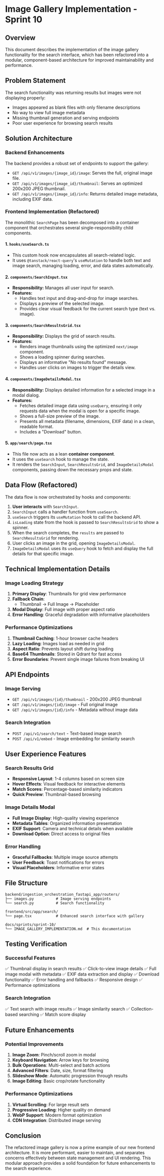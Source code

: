 # Image Gallery Implementation - Sprint 10

## Overview
This document describes the implementation of the image gallery functionality for the search interface, which has been refactored into a modular, component-based architecture for improved maintainability and performance.

## Problem Statement
The search functionality was returning results but images were not displaying properly:
- Images appeared as blank files with only filename descriptions
- No way to view full image metadata
- Missing thumbnail generation and serving endpoints
- Poor user experience for browsing search results

## Solution Architecture

### Backend Enhancements
The backend provides a robust set of endpoints to support the gallery:
-   `GET /api/v1/images/{image_id}/image`: Serves the full, original image file.
-   `GET /api/v1/images/{image_id}/thumbnail`: Serves an optimized 200x200 JPEG thumbnail.
-   `GET /api/v1/images/{image_id}/info`: Returns detailed image metadata, including EXIF data.

### Frontend Implementation (Refactored)

The monolithic `SearchPage` has been decomposed into a container component that orchestrates several single-responsibility child components.

#### 1. `hooks/useSearch.ts`
-   This custom hook now encapsulates all search-related logic.
-   It uses `@tanstack/react-query`'s `useMutation` to handle both text and image search, managing loading, error, and data states automatically.

#### 2. `components/SearchInput.tsx`
-   **Responsibility:** Manages all user input for search.
-   **Features:**
    -   Handles text input and drag-and-drop for image searches.
    -   Displays a preview of the selected image.
    -   Provides clear visual feedback for the current search type (text vs. image).

#### 3. `components/SearchResultsGrid.tsx`
-   **Responsibility:** Displays the grid of search results.
-   **Features:**
    -   Renders image thumbnails using the optimized `next/image` component.
    -   Shows a loading spinner during searches.
    -   Displays an informative "No results found" message.
    -   Handles user clicks on images to trigger the details view.

#### 4. `components/ImageDetailsModal.tsx`
-   **Responsibility:** Displays detailed information for a selected image in a modal dialog.
-   **Features:**
    -   Fetches detailed image data using `useQuery`, ensuring it only requests data when the modal is open for a specific image.
    -   Shows a full-size preview of the image.
    -   Presents all metadata (filename, dimensions, EXIF data) in a clean, readable format.
    -   Includes a "Download" button.

#### 5. `app/search/page.tsx`
-   This file now acts as a lean **container component**.
-   It uses the `useSearch` hook to manage the state.
-   It renders the `SearchInput`, `SearchResultsGrid`, and `ImageDetailsModal` components, passing down the necessary props and state.

## Data Flow (Refactored)

The data flow is now orchestrated by hooks and components:
1.  **User interacts** with `SearchInput`.
2.  `SearchInput` calls a handler function from `useSearch`.
3.  `useSearch` triggers its `useMutation` hook to call the backend API.
4.  `isLoading` state from the hook is passed to `SearchResultsGrid` to show a spinner.
5.  When the search completes, the `results` are passed to `SearchResultsGrid` for rendering.
6.  User clicks an image in the grid, opening `ImageDetailsModal`.
7.  `ImageDetailsModal` uses its `useQuery` hook to fetch and display the full details for that specific image.

## Technical Implementation Details

### Image Loading Strategy

1. **Primary Display**: Thumbnails for grid view performance
2. **Fallback Chain**: 
   - Thumbnail → Full Image → Placeholder
3. **Modal Display**: Full image with proper aspect ratio
4. **Error Handling**: Graceful degradation with informative placeholders

### Performance Optimizations

1. **Thumbnail Caching**: 1-hour browser cache headers
2. **Lazy Loading**: Images load as needed in grid
3. **Aspect Ratio**: Prevents layout shift during loading
4. **Base64 Thumbnails**: Stored in Qdrant for fast access
5. **Error Boundaries**: Prevent single image failures from breaking UI

## API Endpoints

### Image Serving
- `GET /api/v1/images/{id}/thumbnail` - 200x200 JPEG thumbnail
- `GET /api/v1/images/{id}/image` - Full original image
- `GET /api/v1/images/{id}/info` - Metadata without image data

### Search Integration
- `POST /api/v1/search/text` - Text-based image search
- `POST /api/v1/embed` - Image embedding for similarity search

## User Experience Features

### Search Results Grid
- **Responsive Layout**: 1-4 columns based on screen size
- **Hover Effects**: Visual feedback for interactive elements
- **Match Scores**: Percentage-based similarity indicators
- **Quick Preview**: Thumbnail-based browsing

### Image Details Modal
- **Full Image Display**: High-quality viewing experience
- **Metadata Tables**: Organized information presentation
- **EXIF Support**: Camera and technical details when available
- **Download Option**: Direct access to original files

### Error Handling
- **Graceful Fallbacks**: Multiple image source attempts
- **User Feedback**: Toast notifications for errors
- **Visual Placeholders**: Informative error states

## File Structure

```
backend/ingestion_orchestration_fastapi_app/routers/
├── images.py          # Image serving endpoints
└── search.py          # Search functionality

frontend/src/app/search/
└── page.tsx           # Enhanced search interface with gallery

docs/sprints/sprint-10/
└── IMAGE_GALLERY_IMPLEMENTATION.md  # This documentation
```

## Testing Verification

### Successful Features
✅ Thumbnail display in search results
✅ Click-to-view image details
✅ Full image modal with metadata
✅ EXIF data extraction and display
✅ Download functionality
✅ Error handling and fallbacks
✅ Responsive design
✅ Performance optimizations

### Search Integration
✅ Text search with image results
✅ Image similarity search
✅ Collection-based searching
✅ Match score display

## Future Enhancements

### Potential Improvements
1. **Image Zoom**: Pinch/scroll zoom in modal
2. **Keyboard Navigation**: Arrow keys for browsing
3. **Bulk Operations**: Multi-select and batch actions
4. **Advanced Filters**: Date, size, format filtering
5. **Slideshow Mode**: Automatic progression through results
6. **Image Editing**: Basic crop/rotate functionality

### Performance Optimizations
1. **Virtual Scrolling**: For large result sets
2. **Progressive Loading**: Higher quality on demand
3. **WebP Support**: Modern format optimization
4. **CDN Integration**: Distributed image serving

## Conclusion

The refactored image gallery is now a prime example of our new frontend architecture. It is more performant, easier to maintain, and separates concerns effectively between state management and UI rendering. This modular approach provides a solid foundation for future enhancements to the search experience. 